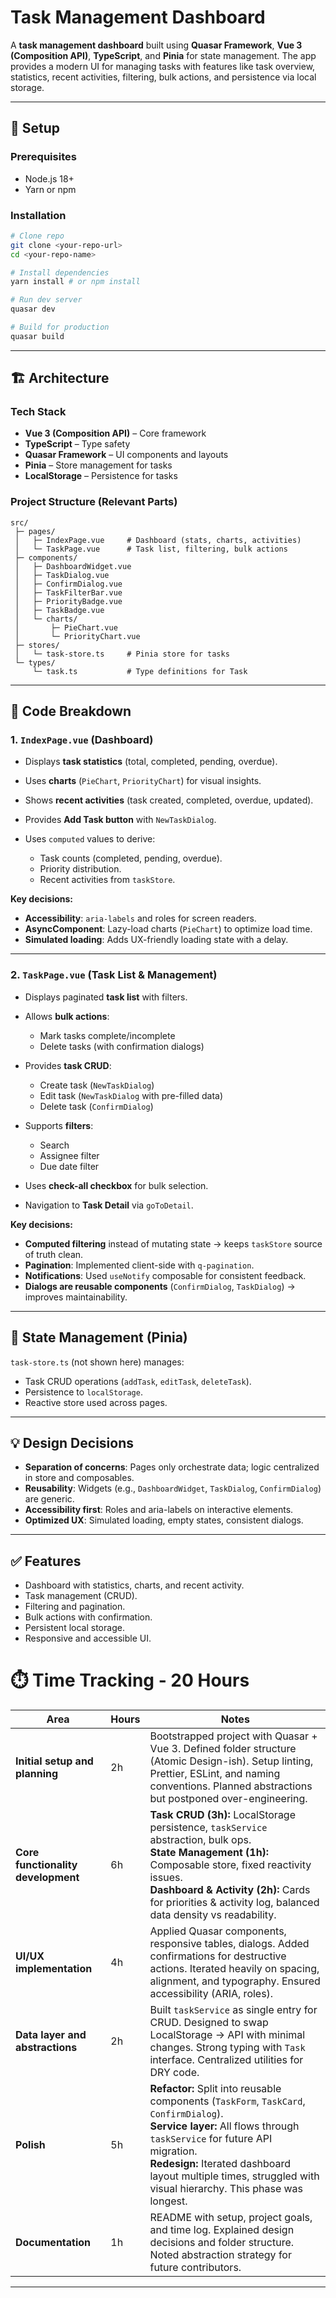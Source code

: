 # Task Management Dashboard

A **task management dashboard** built using **Quasar Framework**, **Vue 3 (Composition API)**, **TypeScript**, and **Pinia** for state management.
The app provides a modern UI for managing tasks with features like task overview, statistics, recent activities, filtering, bulk actions, and persistence via local storage.

---

## 🚀 Setup

### Prerequisites

* Node.js 18+
* Yarn or npm

### Installation

```bash
# Clone repo
git clone <your-repo-url>
cd <your-repo-name>

# Install dependencies
yarn install # or npm install

# Run dev server
quasar dev

# Build for production
quasar build
```

---

## 🏗️ Architecture

### Tech Stack

* **Vue 3 (Composition API)** – Core framework
* **TypeScript** – Type safety
* **Quasar Framework** – UI components and layouts
* **Pinia** – Store management for tasks
* **LocalStorage** – Persistence for tasks

### Project Structure (Relevant Parts)

```
src/
 ├─ pages/
 │   ├─ IndexPage.vue     # Dashboard (stats, charts, activities)
 │   └─ TaskPage.vue      # Task list, filtering, bulk actions
 ├─ components/
 │   ├─ DashboardWidget.vue
 │   ├─ TaskDialog.vue
 │   ├─ ConfirmDialog.vue
 │   ├─ TaskFilterBar.vue
 │   ├─ PriorityBadge.vue
 │   ├─ TaskBadge.vue
 │   └─ charts/
 │       ├─ PieChart.vue
 │       └─ PriorityChart.vue
 ├─ stores/
 │   └─ task-store.ts     # Pinia store for tasks
 └─ types/
     └─ task.ts           # Type definitions for Task
```

---

## 📖 Code Breakdown

### 1. `IndexPage.vue` (Dashboard)

* Displays **task statistics** (total, completed, pending, overdue).
* Uses **charts** (`PieChart`, `PriorityChart`) for visual insights.
* Shows **recent activities** (task created, completed, overdue, updated).
* Provides **Add Task button** with `NewTaskDialog`.
* Uses `computed` values to derive:

    * Task counts (completed, pending, overdue).
    * Priority distribution.
    * Recent activities from `taskStore`.

**Key decisions:**

* **Accessibility**: `aria-labels` and roles for screen readers.
* **AsyncComponent**: Lazy-load charts (`PieChart`) to optimize load time.
* **Simulated loading**: Adds UX-friendly loading state with a delay.

---

### 2. `TaskPage.vue` (Task List & Management)

* Displays paginated **task list** with filters.
* Allows **bulk actions**:

    * Mark tasks complete/incomplete
    * Delete tasks (with confirmation dialogs)
* Provides **task CRUD**:

    * Create task (`NewTaskDialog`)
    * Edit task (`NewTaskDialog` with pre-filled data)
    * Delete task (`ConfirmDialog`)
* Supports **filters**:

    * Search
    * Assignee filter
    * Due date filter
* Uses **check-all checkbox** for bulk selection.
* Navigation to **Task Detail** via `goToDetail`.

**Key decisions:**

* **Computed filtering** instead of mutating state → keeps `taskStore` source of truth clean.
* **Pagination**: Implemented client-side with `q-pagination`.
* **Notifications**: Used `useNotify` composable for consistent feedback.
* **Dialogs are reusable components** (`ConfirmDialog`, `TaskDialog`) → improves maintainability.

---

## 🧩 State Management (Pinia)

`task-store.ts` (not shown here) manages:

* Task CRUD operations (`addTask`, `editTask`, `deleteTask`).
* Persistence to `localStorage`.
* Reactive store used across pages.

---

## 💡 Design Decisions

* **Separation of concerns**: Pages only orchestrate data; logic centralized in store and composables.
* **Reusability**: Widgets (e.g., `DashboardWidget`, `TaskDialog`, `ConfirmDialog`) are generic.
* **Accessibility first**: Roles and aria-labels on interactive elements.
* **Optimized UX**: Simulated loading, empty states, consistent dialogs.

---

## ✅ Features

* Dashboard with statistics, charts, and recent activity.
* Task management (CRUD).
* Filtering and pagination.
* Bulk actions with confirmation.
* Persistent local storage.
* Responsive and accessible UI.

# ⏱️ Time Tracking - 20 Hours

| Area                               | Hours | Notes                                                                                                                                                                                                                                                                                           |
| ---------------------------------- | ----- | ----------------------------------------------------------------------------------------------------------------------------------------------------------------------------------------------------------------------------------------------------------------------------------------------- |
| **Initial setup and planning**     | 2h    | Bootstrapped project with Quasar + Vue 3. Defined folder structure (Atomic Design-ish). Setup linting, Prettier, ESLint, and naming conventions. Planned abstractions but postponed over-engineering.                                                                                           |
| **Core functionality development** | 6h    | **Task CRUD (3h):** LocalStorage persistence, `taskService` abstraction, bulk ops. <br> **State Management (1h):** Composable store, fixed reactivity issues. <br> **Dashboard & Activity (2h):** Cards for priorities & activity log, balanced data density vs readability.                    |
| **UI/UX implementation**           | 4h    | Applied Quasar components, responsive tables, dialogs. Added confirmations for destructive actions. Iterated heavily on spacing, alignment, and typography. Ensured accessibility (ARIA, roles).                                                                 |
| **Data layer and abstractions**    | 2h    | Built `taskService` as single entry for CRUD. Designed to swap LocalStorage → API with minimal changes. Strong typing with `Task` interface. Centralized utilities for DRY code.                                                                                                                |
| **Polish**                         | 5h    | **Refactor:** Split into reusable components (`TaskForm`, `TaskCard`, `ConfirmDialog`). <br> **Service layer:** All flows through `taskService` for future API migration. <br> **Redesign:** Iterated dashboard layout multiple times, struggled with visual hierarchy. This phase was longest. |
| **Documentation**                  | 1h    | README with setup, project goals, and time log. Explained design decisions and folder structure. Noted abstraction strategy for future contributors.                                                                                                                                            |

---
